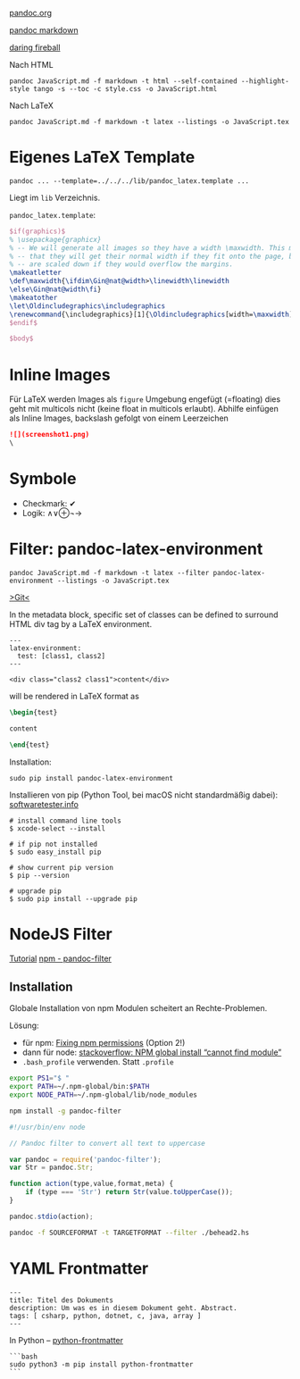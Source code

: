 

[pandoc.org](http://pandoc.org/)

[pandoc markdown](http://pandoc.org/MANUAL.html#pandocs-markdown)

[daring fireball](https://daringfireball.net/projects/markdown/syntax)

Nach HTML

    pandoc JavaScript.md -f markdown -t html --self-contained --highlight-style tango -s --toc -c style.css -o JavaScript.html

Nach LaTeX

    pandoc JavaScript.md -f markdown -t latex --listings -o JavaScript.tex

# Eigenes LaTeX Template

    pandoc ... --template=../../../lib/pandoc_latex.template ...

Liegt im `lib` Verzeichnis.

`pandoc_latex.template`:
```latex
$if(graphics)$
% \usepackage{graphicx}
% -- We will generate all images so they have a width \maxwidth. This means
% -- that they will get their normal width if they fit onto the page, but
% -- are scaled down if they would overflow the margins.
\makeatletter
\def\maxwidth{\ifdim\Gin@nat@width>\linewidth\linewidth
\else\Gin@nat@width\fi}
\makeatother
\let\Oldincludegraphics\includegraphics
\renewcommand{\includegraphics}[1]{\Oldincludegraphics[width=\maxwidth]{#1}}
$endif$

$body$
```

# Inline Images

Für LaTeX werden Images als `figure` Umgebung engefügt (=floating) dies geht mit multicols nicht (keine float in multicols erlaubt).
Abhilfe einfügen als Inline Images, backslash gefolgt von einem Leerzeichen

```markdown
![](screenshot1.png)
\ 
```
# Symbole

- Checkmark: ✔
- Logik: ∧∨⊕¬→

# Filter: pandoc-latex-environment

    pandoc JavaScript.md -f markdown -t latex --filter pandoc-latex-environment --listings -o JavaScript.tex

[>Git<](https://github.com/chdemko/pandoc-latex-environment)

In the metadata block, specific set of classes can be defined to surround HTML div tag by a LaTeX environment.

```
---                           
latex-environment:
  test: [class1, class2]
---

<div class="class2 class1">content</div>
```
will be rendered in LaTeX format as

```tex
\begin{test}

content

\end{test}
```

Installation:
```
sudo pip install pandoc-latex-environment
```

Installieren von pip (Python Tool,  bei macOS nicht standardmäßig dabei):
[softwaretester.info](http://softwaretester.info/install-and-upgrade-pip-on-mac-os-x/)

```
# install command line tools
$ xcode-select --install

# if pip not installed
$ sudo easy_install pip

# show current pip version
$ pip --version

# upgrade pip
$ sudo pip install --upgrade pip
```

# NodeJS Filter

[Tutorial](http://pandoc.org/scripting.html)
[npm - pandoc-filter](https://www.npmjs.com/package/pandoc-filter)


## Installation

Globale Installation von npm Modulen scheitert an Rechte-Problemen.

Lösung:
- für npm: [Fixing npm permissions](https://docs.npmjs.com/getting-started/fixing-npm-permissions) (Option 2!)
- dann für node:  [stackoverflow: NPM global install “cannot find module”](http://stackoverflow.com/a/14515868)
- `.bash_profile` verwenden. Statt `.profile`

```bash
export PS1="$ "
export PATH=~/.npm-global/bin:$PATH
export NODE_PATH=~/.npm-global/lib/node_modules
```

```bash
npm install -g pandoc-filter
```


```javascript
#!/usr/bin/env node

// Pandoc filter to convert all text to uppercase

var pandoc = require('pandoc-filter');
var Str = pandoc.Str;

function action(type,value,format,meta) {
	if (type === 'Str') return Str(value.toUpperCase());
}

pandoc.stdio(action);
```

```bash
pandoc -f SOURCEFORMAT -t TARGETFORMAT --filter ./behead2.hs
```



# YAML Frontmatter

```
---
title: Titel des Dokuments
description: Um was es in diesem Dokument geht. Abstract.
tags: [ csharp, python, dotnet, c, java, array ]
---
```



In Python – [python-frontmatter](https://github.com/eyeseast/python-frontmatter)

```
​```bash
sudo python3 -m pip install python-frontmatter
​```
```


